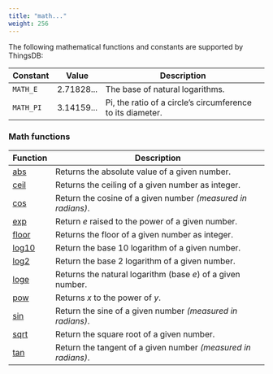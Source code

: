 ```yaml
---
title: "math..."
weight: 256
---
```


The following mathematical functions and constants are supported by ThingsDB:

Constant   | Value      |  Description
---------- | ---------- | -----------
`MATH_E`   | 2.71828... | The base of natural logarithms.
`MATH_PI`  | 3.14159... | Pi, the ratio of a circle’s circumference to its diameter.

### Math functions

Function           | Description
------------------ | -----------
[abs](./abs)       | Returns the absolute value of a given number.
[ceil](./ceil)     | Returns the ceiling of a given number as integer.
[cos](./cos)       | Return the cosine of a given number _(measured in radians)_.
[exp](./exp)       | Return _e_ raised to the power of a given number.
[floor](./floor)   | Returns the floor of a given number as integer.
[log10](./log10)   | Return the base 10 logarithm of a given number.
[log2](./log2)     | Return the base 2 logarithm of a given number.
[loge](./loge)     | Returns the natural logarithm (base _e_) of a given number.
[pow](./pow)       | Returns _x_ to the power of _y_.
[sin](./sin)       | Return the sine of a given number _(measured in radians)_.
[sqrt](./sqrt)     | Return the square root of a given number.
[tan](./tan)       | Return the tangent of a given number _(measured in radians)_.
